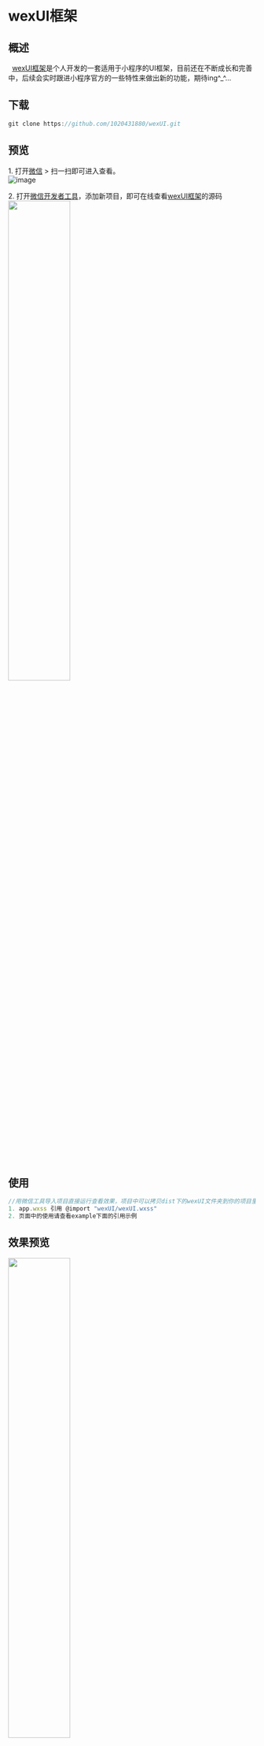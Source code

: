 # wexUI框架

## 概述
&nbsp;&nbsp;[wexUI框架](https://github.com/1020431880/wexUI.git)是个人开发的一套适用于小程序的UI框架，目前还在不断成长和完善中，后续会实时跟进小程序官方的一些特性来做出新的功能，期待ing^_^...

## 下载
```js
git clone https://github.com/1020431880/wexUI.git
```

## 预览
1.&nbsp;打开[微信](https://weixin.qq.com/) > 扫一扫即可进入查看。</br>
![image](http://i2.bvimg.com/638261/757a20b8cd8ca493t.jpg)</br>

2.&nbsp;打开[微信开发者工具](https://mp.weixin.qq.com/debug/wxadoc/dev/devtools/download.html)，添加新项目，即可在线查看[wexUI框架](https://github.com/1020431880/wexUI.git)的源码</br>
<img src="http://i4.bvimg.com/638261/ab9ea3b204593103.jpg" width="50%"/>


## 使用
``` js
//用微信工具导入项目直接运行查看效果，项目中可以拷贝dist下的wexUI文件夹到你的项目里
1. app.wxss 引用 @import "wexUI/wexUI.wxss"
2. 页面中的使用请查看example下面的引用示例
```

## 效果预览
<img src="http://i4.bvimg.com/638261/8fd69acde7bf89b7.jpg" width="50%"/></br>
<img src="http://i4.bvimg.com/638261/e0b9f1abf6b419d3.jpg" width="50%"/></br>
<img src="http://i4.bvimg.com/638261/547d866b8c0cf055.jpg" width="50%"/></br>
<img src="http://i4.bvimg.com/638261/0fe87648ee72e404.jpg" width="50%"/></br>
<img src="http://i4.bvimg.com/638261/eeb1bbf95557ce88.jpg" width="50%"/></br>
<img src="http://i4.bvimg.com/638261/86d2f8e02d0fea49.jpg" width="50%"/></br>
<img src="http://i4.bvimg.com/638261/d82dbd8b1ede839d.jpg" width="50%"/></br>
<img src="http://i4.bvimg.com/638261/05b3b9dce8a2cd8a.jpg" width="50%"/></br>
<img src="http://i4.bvimg.com/638261/05b3b9dce8a2cd8a.jpg" width="50%"/></br>
<img src="http://i4.bvimg.com/638261/f3e56365e7e3d2fd.jpg" width="50%"/></br>
<img src="http://i4.bvimg.com/638261/118b65d5345f9018.jpg" width="50%"/></br>
<img src="http://i4.bvimg.com/638261/12ccb1e43d622c1e.jpg" width="50%"/></br>
<img src="http://i4.bvimg.com/638261/bf95681d040f5d79.jpg" width="50%"/></br>


## 讨论交流
本人新建了个QQ群，加群可以多讨论交流，互相学习。
![image](http://i2.bvimg.com/638261/d7973da7f4e04f75t.jpg)

## 备注
截图太麻烦，文档说明和手册后面有时间慢慢完善，不要介意哦，祝大家天天好心情^_^ ！


